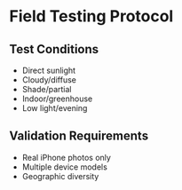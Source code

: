 # Field Testing Protocol

## Test Conditions
- Direct sunlight
- Cloudy/diffuse
- Shade/partial
- Indoor/greenhouse
- Low light/evening

## Validation Requirements
- Real iPhone photos only
- Multiple device models
- Geographic diversity
